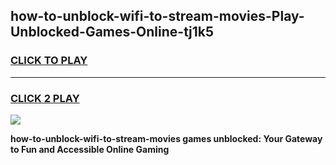 
## how-to-unblock-wifi-to-stream-movies-Play-Unblocked-Games-Online-tj1k5
<h3>
<a href="https://premium76.site?title=how-to-unblock-wifi-to-stream-movies&ref=25A">CLICK TO PLAY</a></h3>
<hr>

<h3>
<a href="https://premium76.site?title=how-to-unblock-wifi-to-stream-movies&ref=25A">CLICK 2 PLAY</a>
  
</h3>

<a href="https://premium76.site?title=how-to-unblock-wifi-to-stream-movies&ref=25A"><img src="https://clearcache.store/games.png"></a>


**how-to-unblock-wifi-to-stream-movies games unblocked: Your Gateway to Fun and Accessible Online Gaming**
